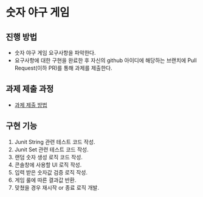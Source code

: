 # 숫자 야구 게임
## 진행 방법
* 숫자 야구 게임 요구사항을 파악한다.
* 요구사항에 대한 구현을 완료한 후 자신의 github 아이디에 해당하는 브랜치에 Pull Request(이하 PR)를 통해 과제를 제출한다.

## 과제 제출 과정
* [과제 제출 방법](https://github.com/next-step/nextstep-docs/tree/master/precourse)

## 구현 기능

1. Junit String 관련 테스트 코드 작성.
2. Junit Set 관련 테스트 코드 작성.
3. 랜덤 숫자 생성 로직 코드 작성.
4. 콘솔창에 사용할 UI 로직 작성.
5. 입력 받은 숫자값 검증 로직 작성.
6. 게임 룰에 따른 결과값 반환.
7. 맞쳤을 경우 재시작 or 종료 로직 개발.

